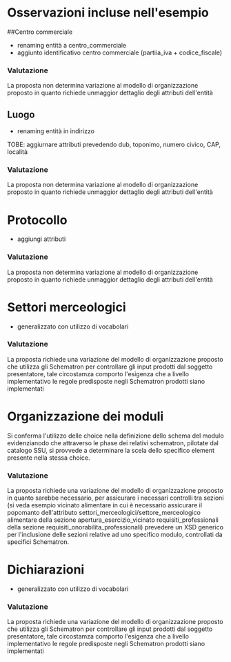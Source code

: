 # Osservazioni incluse nell'esempio

##Centro commerciale

- renaming entità a centro_commerciale
- aggiunto identificativo centro commerciale (partiia_iva + codice_fiscale)

### Valutazione

La proposta non determina variazione al modello di organizzazione proposto in quanto richiede unmaggior dettaglio degli attributi dell'entità

## Luogo

- renaming entità in indirizzo

TOBE: aggiurnare attributi prevedendo dub, toponimo, numero civico, CAP, località

### Valutazione

La proposta non determina variazione al modello di organizzazione proposto in quanto richiede unmaggior dettaglio degli attributi dell'entità

# Protocollo

- aggiungi attributi

### Valutazione

La proposta non determina variazione al modello di organizzazione proposto in quanto richiede unmaggior dettaglio degli attributi dell'entità


# Settori merceologici

- generalizzato con utilizzo di vocabolari

### Valutazione

La proposta richiede una variazione del modello di organizzazione proposto che utilizza gli Schematron per controllare gli input prodotti dal soggetto presentatore, tale circostamza comporto l'esigenza che a livello implementativo le regole predisposte negli Schematron prodotti siano implementati

# Organizzazione dei moduli

Si conferma l'utilizzo delle choice nella definizione dello schema del modulo evidenzianodo che attraverso le phase dei relativi schematron, pilotate dal catalogo SSU, si provvede a determinare la scela dello specifico element presente nella stessa choice.

### Valutazione

La proposta richiede una variazione del modello di organizzazione proposto in quanto sarebbe necessario, per assicurare i necessari controlli tra sezioni (si veda esempio vicinato alimentare in cui è necessario assicurare il popomanto dell'attributo settori_merceologici/settore_merceologico alimentare della sezione apertura_esercizio_vicinato requisiti_professionali della sezione requisiti_onorabilita_professionali) prevedere un XSD generico per l'inclusione delle sezioni relative ad uno specifico modulo, controllati da specifici Schematron.


# Dichiarazioni

- generalizzato con utilizzo di vocabolari

### Valutazione

La proposta richiede una variazione del modello di organizzazione proposto che utilizza gli Schematron per controllare gli input prodotti dal soggetto presentatore, tale circostamza comporto l'esigenza che a livello implementativo le regole predisposte negli Schematron prodotti siano implementati

